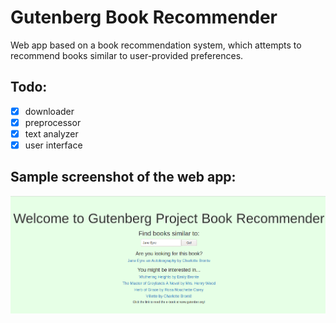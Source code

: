 # Gutenberg Book Recommender

Web app based on a book recommendation system, which attempts to recommend books similar to user-provided preferences. 

 [comment]: # (Visit Gutenberg Book Recommender at http://yvonnechen.dev/gutenberg.)

## Todo:
 - [x] downloader
 - [x] preprocessor
 - [x] text analyzer
 - [x] user interface
 
## Sample screenshot of the web app:
![alt text](https://github.com/YvonneChenCS/book-recommender/blob/master/Screenshot.png)

